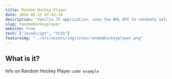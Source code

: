 ```yaml
---
title: Random Hockey Player
date: 2018-05-15 07:42:34
description: "Vanilla JS application, uses the NHL API to randomly selects players from a team"
slug: randomhockeyplayer
website: true
tech: ["JavaScript", "SCSS"]
featureimg: "../src/assets/img/sites/randomhockeyplayer.png"
---
```


## What is it?

Info on Random Hockey Player
`code example`
